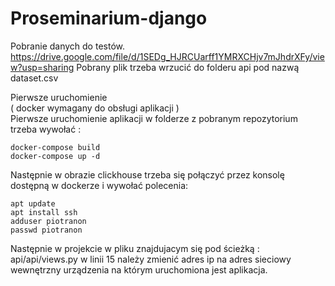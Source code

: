 # Proseminarium-django

Pobranie danych do testów.  
https://drive.google.com/file/d/1SEDg_HJRCUarff1YMRXCHjv7mJhdrXFy/view?usp=sharing
Pobrany plik trzeba wrzucić do folderu api pod nazwą dataset.csv

Pierwsze uruchomienie  
( docker wymagany do obsługi aplikacji )  
Pierwsze uruchomienie aplikacji w folderze z pobranym repozytorium trzeba wywołać :  
```
docker-compose build  
docker-compose up -d
```  
Następnie w obrazie clickhouse trzeba się połączyć przez konsolę dostępną w dockerze i wywołać polecenia:  
```su  
apt update  
apt install ssh  
adduser piotranon  
passwd piotranon
``` 
Następnie w projekcie w pliku znajdujacym się pod ścieżką :  
api/api/views.py w linii 15 należy zmienić adres ip na adres sieciowy wewnętrzny urządzenia na którym uruchomiona jest aplikacja.
